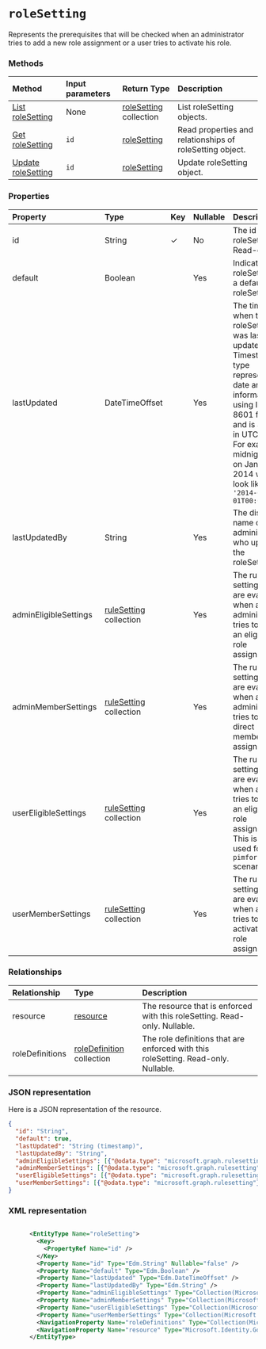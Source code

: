 # `roleSetting` 
Represents the prerequisites that will be checked when an administrator tries to add a new role assignment or a user tries to activate his role.



### Methods

| Method		  |Input parameters | Return Type	|Description|
|:---------------|:--------|:--------|:----------|
|[List roleSetting](../api/roleSetting_list.md) | None | [roleSetting](roleSetting.md) collection|List roleSetting objects.|
|[Get roleSetting](../api/roleSetting_get.md) | `id` | [roleSetting](roleSetting.md) |Read properties and relationships of roleSetting object.|
|[Update roleSetting](../api/roleSetting_update.md) | `id` | [roleSetting](roleSetting.md)	|Update roleSetting object. |

### Properties
| Property	   | Type	| Key | Nullable |  Description|
|:---------------|:--------|:----------|:--------|:----------|
|id|String| ✓  | No| The id of the roleSetting. Read-only.|
|default|Boolean|  | Yes|Indicate if the roleSetting is a default roleSetting|
|lastUpdated|DateTimeOffset|  | Yes|The time when the roleSetting was last updated. The Timestamp type represents date and time information using ISO 8601 format and is always in UTC time. For example, midnight UTC on Jan 1, 2014 would look like this: `'2014-01-01T00:00:00Z'`|
|lastUpdatedBy|String|  | Yes|The display name of the administrator who updated the roleSetting.|
|adminEligibleSettings|[ruleSetting](ruleSetting.md) collection|  | Yes|The rule settings that are evaluated when an administrator tries to add an eligible role assignment.|
|adminMemberSettings|[ruleSetting](ruleSetting.md) collection|  | Yes|The rule settings that are evaluated when an administrator tries to add a direct member role assignment.|
|userEligibleSettings|[ruleSetting](ruleSetting.md) collection|  | Yes|The rule settings that are evaluated when a user tries to add an eligible role assignment. This is not used for `pimforrbac` scenario.|
|userMemberSettings|[ruleSetting](ruleSetting.md) collection|  | Yes|The rule settings that are evaluated when a user tries to activate his role assignment.|

### Relationships
| Relationship | Type	|Description|
|:---------------|:--------|:----------|
|resource|[resource](resource.md)| The resource that is enforced with this roleSetting. Read-only. Nullable.|
|roleDefinitions|[roleDefinition](roledefinition.md) collection| The role definitions that are enforced with this roleSetting. Read-only. Nullable.|

### JSON representation

Here is a JSON representation of the resource.

<!-- {
  "blockType": "resource",
  "optionalProperties": [

  ],
  "@odata.type": "microsoft.graph.roleSetting"
}-->

```json
{
  "id": "String",
  "default": true,
  "lastUpdated": "String (timestamp)",
  "lastUpdatedBy": "String",
  "adminEligibleSettings": [{"@odata.type": "microsoft.graph.rulesetting"}],
  "adminMemberSettings": [{"@odata.type": "microsoft.graph.rulesetting"}],
  "userEligibleSettings": [{"@odata.type": "microsoft.graph.rulesetting"}],
  "userMemberSettings": [{"@odata.type": "microsoft.graph.rulesetting"}]
}

```

<!-- uuid: 8fcb5dbc-d5aa-4681-8e31-b001d5168d79
2015-10-25 14:57:30 UTC -->
<!-- {
  "type": "#page.annotation",
  "description": "roleSetting resource",
  "keywords": "",
  "section": "documentation",
  "tocPath": ""
}-->

### XML representation
```XML

      <EntityType Name="roleSetting">
        <Key>
          <PropertyRef Name="id" />
        </Key>
        <Property Name="id" Type="Edm.String" Nullable="false" />
        <Property Name="default" Type="Edm.Boolean" />
        <Property Name="lastUpdated" Type="Edm.DateTimeOffset" />
        <Property Name="lastUpdatedBy" Type="Edm.String" />
        <Property Name="adminEligibleSettings" Type="Collection(Microsoft.Identity.Governance.Common.Data.ExternalModels.V1.ruleSetting)" />
        <Property Name="adminMemberSettings" Type="Collection(Microsoft.Identity.Governance.Common.Data.ExternalModels.V1.ruleSetting)" />
        <Property Name="userEligibleSettings" Type="Collection(Microsoft.Identity.Governance.Common.Data.ExternalModels.V1.ruleSetting)" />
        <Property Name="userMemberSettings" Type="Collection(Microsoft.Identity.Governance.Common.Data.ExternalModels.V1.ruleSetting)" />
        <NavigationProperty Name="roleDefinitions" Type="Collection(Microsoft.Identity.Governance.Common.Data.ExternalModels.V1.roleDefinition)" ContainsTarget="true" />
        <NavigationProperty Name="resource" Type="Microsoft.Identity.Governance.Common.Data.ExternalModels.V1.resource" ContainsTarget="true" />
      </EntityType>
```